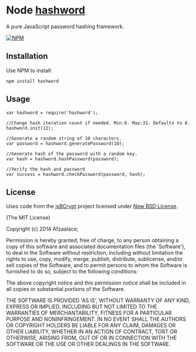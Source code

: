 # Node [hashword](https://www.npmjs.org/package/hashword) #

A pure JavaScript password hashing framework.

[![NPM](https://nodei.co/npm/hashword.png?downloadRank=true&downloads=true)](https://nodei.co/npm/hashword.png?downloadRank=true&downloads=true)

## Installation ##

Use NPM to install:

    npm install hashword

## Usage ##

    var hashword = require('hashword');

    //Change hash iteration count if needed. Min:8. Max:31. Defaults to 8. 
    hashword.init(12);
    
    //Generate a random string of 10 characters.
    var password = hashword.generatePassword(10);
    
    //Generate hash of the password with a random key.
    var hash = hashword.hashPassword(password);
    
    //Verify the hash and password
    var success = hashword.checkPassword(password, hash);

## License ##

Uses code from the [jsBCrypt](http://code.google.com/p/javascript-bcrypt/) project licensed under [New BSD License](http://www.opensource.org/licenses/bsd-license.php).

(The MIT License)

Copyright (c) 2014 Afzaalace;

Permission is hereby granted, free of charge, to any person obtaining
a copy of this software and associated documentation files (the
'Software'), to deal in the Software without restriction, including
without limitation the rights to use, copy, modify, merge, publish,
distribute, sublicense, and/or sell copies of the Software, and to
permit persons to whom the Software is furnished to do so, subject to
the following conditions:

The above copyright notice and this permission notice shall be
included in all copies or substantial portions of the Software.

THE SOFTWARE IS PROVIDED 'AS IS', WITHOUT WARRANTY OF ANY KIND,
EXPRESS OR IMPLIED, INCLUDING BUT NOT LIMITED TO THE WARRANTIES OF
MERCHANTABILITY, FITNESS FOR A PARTICULAR PURPOSE AND NONINFRINGEMENT.
IN NO EVENT SHALL THE AUTHORS OR COPYRIGHT HOLDERS BE LIABLE FOR ANY
CLAIM, DAMAGES OR OTHER LIABILITY, WHETHER IN AN ACTION OF CONTRACT,
TORT OR OTHERWISE, ARISING FROM, OUT OF OR IN CONNECTION WITH THE
SOFTWARE OR THE USE OR OTHER DEALINGS IN THE SOFTWARE.

